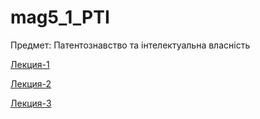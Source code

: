 # mag5_1_PTI

Предмет: Патентознавство та інтелектуальна власність

[Лекция-1](Lekts1.md)

[Лекция-2](Lekts2.md)

[Лекция-3](Lekts3.md)